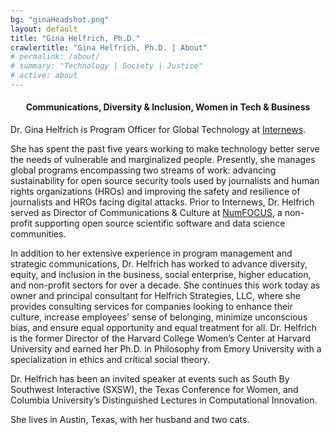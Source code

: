 ```yaml
---
bg: "ginaHeadshot.png"
layout: default
title: "Gina Helfrich, Ph.D."
crawlertitle: "Gina Helfrich, Ph.D. | About"
# permalink: /about/
# summary: "Technology | Society | Justice"
# active: about
---
```


<h4 align="center">Communications, Diversity & Inclusion, Women in Tech & Business</h4>  

Dr. Gina Helfrich is Program Officer for Global Technology at [Internews](https://globaltech.internews.org/).  

She has spent the past five years working to make technology better serve the needs of vulnerable and marginalized people. Presently, she manages global programs encompassing two streams of work: advancing sustainability for open source security tools used by journalists and human rights organizations (HROs) and improving the safety and resilience of journalists and HROs facing digital attacks. Prior to Internews, Dr. Helfrich served as Director of Communications & Culture at [NumFOCUS](https://numfocus.org), a non-profit supporting open source scientific software and data science communities.  

In addition to her extensive experience in program management and strategic communications, Dr. Helfrich has worked to advance diversity, equity, and inclusion in the business, social enterprise, higher education, and non-profit sectors for over a decade. She continues this work today as owner and principal consultant for Helfrich Strategies, LLC, where she provides consulting services for companies looking to enhance their culture, increase employees' sense of belonging, minimize unconscious bias, and ensure equal opportunity and equal treatment for all. Dr. Helfrich is the former Director of the Harvard College Women’s Center at Harvard University and earned her Ph.D. in Philosophy from Emory University with a specialization in ethics and critical social theory. 

Dr. Helfrich has been an invited speaker at events such as South By Southwest Interactive (SXSW), the Texas Conference for Women, and Columbia University’s Distinguished Lectures in Computational Innovation.

She lives in Austin, Texas, with her husband and two cats.
